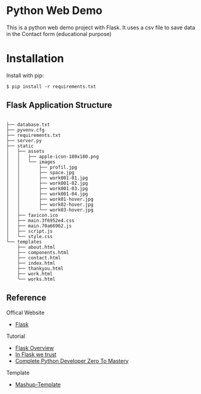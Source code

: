 # Python Web Demo

This is a python web demo project with Flask. It uses a csv file to save data in the Contact form (educational purpose)

# Installation

Install with pip:

```
$ pip install -r requirements.txt
```

## Flask Application Structure

```

├── database.txt
├── pyvenv.cfg
├── requirements.txt
├── server.py
├── static
│   ├── assets
│   │   ├── apple-icon-180x180.png
│   │   └── images
│   │       ├── profil.jpg
│   │       ├── space.jpg
│   │       ├── work001-01.jpg
│   │       ├── work001-02.jpg
│   │       ├── work001-03.jpg
│   │       ├── work001-04.jpg
│   │       ├── work01-hover.jpg
│   │       ├── work02-hover.jpg
│   │       └── work03-hover.jpg
│   ├── favicon.ico
│   ├── main.3f6952e4.css
│   ├── main.70a66962.js
│   ├── script.js
│   └── style.css
└── templates
    ├── about.html
    ├── components.html
    ├── contact.html
    ├── index.html
    ├── thankyou.html
    ├── work.html
    └── works.html

```

## Reference

Offical Website

- [Flask](http://flask.pocoo.org/)

Tutorial

- [Flask Overview](https://www.slideshare.net/maxcnunes1/flask-python-16299282)
- [In Flask we trust](http://igordavydenko.com/talks/ua-pycon-2012.pdf)
- [Complete Python Developer Zero To Mastery](https://www.udemy.com/course/complete-python-developer-zero-to-mastery)

Template

- [Mashup-Template](http://www.mashup-template.com/templates.html)
